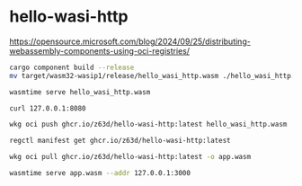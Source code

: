 # hello-wasi-http

https://opensource.microsoft.com/blog/2024/09/25/distributing-webassembly-components-using-oci-registries/

```sh
cargo component build --release
mv target/wasm32-wasip1/release/hello_wasi_http.wasm ./hello_wasi_http.wasm
```

```sh
wasmtime serve hello_wasi_http.wasm
```

```sh
curl 127.0.0.1:8080
```

```sh
wkg oci push ghcr.io/z63d/hello-wasi-http:latest hello_wasi_http.wasm
```

```sh
regctl manifest get ghcr.io/z63d/hello-wasi-http:latest
```

```sh
wkg oci pull ghcr.io/z63d/hello-wasi-http:latest -o app.wasm
```

```sh
wasmtime serve app.wasm --addr 127.0.0.1:3000
```
